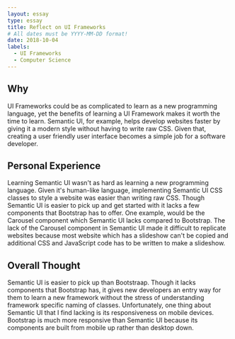 ```yaml
---
layout: essay
type: essay
title: Reflect on UI Frameworks
# All dates must be YYYY-MM-DD format!
date: 2018-10-04
labels:
  - UI Frameworks
  - Computer Science
---
```


<h2>Why</h2>

UI Frameworks could be as complicated to learn as a new programming language, yet the benefits of learning a UI Framework makes it worth the time to learn. Semantic UI, for example, helps develop websites faster by giving it a modern style without having to write raw CSS. Given that, creating a user friendly user interface becomes a simple job for a software developer.

<h2>Personal Experience</h2>

Learning Semantic UI wasn't as hard as learning a new programming language. Given it's human-like language, implementing Semantic UI CSS classes to style a website was easier than writing raw CSS. Though Semantic UI is easier to pick up and get started with it lacks a few components that Bootstrap has to offer. One example, would be the Carousel component which Semantic UI lacks compared to Bootstrap. The lack of the Carousel component in Semantic UI made it difficult to replicate websites because most website which has a slideshow can't be copied and additional CSS and JavaScript code has to be written to make a slideshow.

<h2>Overall Thought</h2>

Semantic UI is easier to pick up than Bootstraap. Though it lacks components that Bootstrap has, it gives new developers an entry way for them to learn a new framework without the stress of understanding framework specific naming of classes. Unfortunately, one thing about Semantic UI that I find lacking is its responsiveness on mobile devices. Bootstrap is much more responsive than Semantic UI because its components are built from mobile up rather than desktop down.
